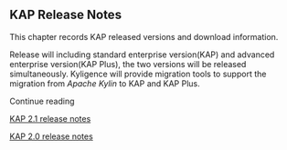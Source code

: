 ## KAP Release Notes

This chapter records KAP released versions and download information.

Release will including standard enterprise version(KAP) and advanced enterprise version(KAP Plus), the two versions will be released simultaneously. Kyligence will provide migration tools to support the migration from *Apache Kylin* to KAP and KAP Plus.

Continue reading

[KAP 2.1 release notes](KAP_2_1_notes.en.html)

[KAP 2.0 release notes](KAP_2_0_notes.en.html)


